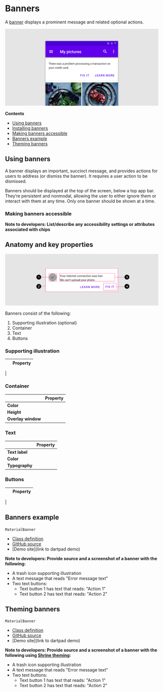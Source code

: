 <!--docs:
title: "Material Banners"
layout: detail
section: components
excerpt: "A banner displays a prominent message and related optional actions."
iconId: 
path: /catalog/material-banners/
-->

# Banners

A [banner](https://material.io/components/banners) displays a prominent message and related optional actions.

![Hero image of a banner showing a transaction error message](assets/banners_hero.png)

**Contents**

* [Using banners](#using-banners)
* [Installing banners](#installing-banners)
* [Making banners accessible](#making-banners-accessible)
* [Banners example](#banners-example)
* [Theming banners](#theming-banners)

## Using banners

A banner displays an important, succinct message, and provides actions for users to address (or dismiss the banner). It requires a user action to be dismissed.

Banners should be displayed at the top of the screen, below a top app bar. They’re persistent and nonmodal, allowing the user to either ignore them or interact with them at any time. Only one banner should be shown at a time.


### Making banners accessible

**Note to developers: List/describe any accessibility settings or attributes associated with chips**

## Anatomy and key properties

![Banners anatomy diagram](assets/banners_anatomy.png)

Banners consist of the following:

1. Supporting illustration (optional)
2. Container
3. Text
4. Buttons


### Supporting illustration

&nbsp;         | Property
-------------- | ------------------------ 
 | 

### Container

&nbsp; | Property
------ | --------- 
**Color** |  
**Height** |  
**Overlay window** |


### Text

&nbsp;         | Property
-------------- | ------------------------ 
**Text label** | 
**Color**      | 
**Typography** | 



### Buttons

&nbsp;         | Property
-------------- | ------------------------ 
 | 


## Banners example

`MaterialBanner`
* [Class definition](https://master-api.flutter.dev/flutter/material/MaterialBanner-class.html)
* [GitHub source](https://github.com/flutter/flutter/blob/master/packages/flutter/lib/src/material/banner.dart)
* [Demo site](link to dartpad demo)

**Note to developers: Provide source and a screenshot of a banner with the following:**
* A trash icon supporting illustration
* A text message that reads "Error message text"
* Two text buttons:
    * Text button 1 has text that reads: "Action 1"
    * Text button 2 has text that reads: "Action 2"


## Theming banners

`MaterialBanner`
* [Class definition](https://master-api.flutter.dev/flutter/material/MaterialBanner-class.html)
* [GitHub source](https://github.com/flutter/flutter/blob/master/packages/flutter/lib/src/material/banner.dart)
* [Demo site](link to dartpad demo)


**Note to developers: Provide source and a screenshot of a banner with the following using [Shrine theming](https://material.io/design/material-studies/shrine.html):**
* A trash icon supporting illustration
* A text message that reads "Error message text"
* Two text buttons:
    * Text button 1 has text that reads: "Action 1"
    * Text button 2 has text that reads: "Action 2"


